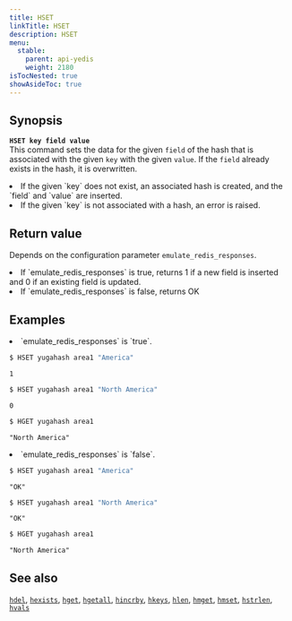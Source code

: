 ```yaml
---
title: HSET
linkTitle: HSET
description: HSET
menu:
  stable:
    parent: api-yedis
    weight: 2180
isTocNested: true
showAsideToc: true
---
```


## Synopsis

<b>`HSET key field value`</b><br>
This command sets the data for the given `field` of the hash that is associated with the given `key` with the given `value`. If the `field` already exists in the hash, it is overwritten.

<li>If the given `key` does not exist, an associated hash is created, and the `field` and `value` are inserted.</li>
<li>If the given `key` is not associated with a hash, an error is raised.</li>

## Return value

Depends on the configuration parameter `emulate_redis_responses`.
<li>
If `emulate_redis_responses` is true, returns
 1 if a new field is inserted and 0 if an existing field is updated.
</li>
<li>
If `emulate_redis_responses` is false, returns
 OK
</li>

## Examples

<li> `emulate_redis_responses` is `true`.

```sh
$ HSET yugahash area1 "America"
```

```
1
```

```sh
$ HSET yugahash area1 "North America"
```

```
0
```

```sh
$ HGET yugahash area1
```

```
"North America"
```
</li>

<li> `emulate_redis_responses` is `false`.

```sh
$ HSET yugahash area1 "America"
```

```
"OK"
```

```sh
$ HSET yugahash area1 "North America"
```

```
"OK"
```

```sh
$ HGET yugahash area1
```

```
"North America"
```
</li>

## See also

[`hdel`](../hdel/), [`hexists`](../hexists/), [`hget`](../hget/), [`hgetall`](../hgetall/), [`hincrby`](../hincrby/), [`hkeys`](../hkeys/), [`hlen`](../hlen/), [`hmget`](../hmget/), [`hmset`](../hmset/), [`hstrlen`](../hstrlen/), [`hvals`](../hvals/)
